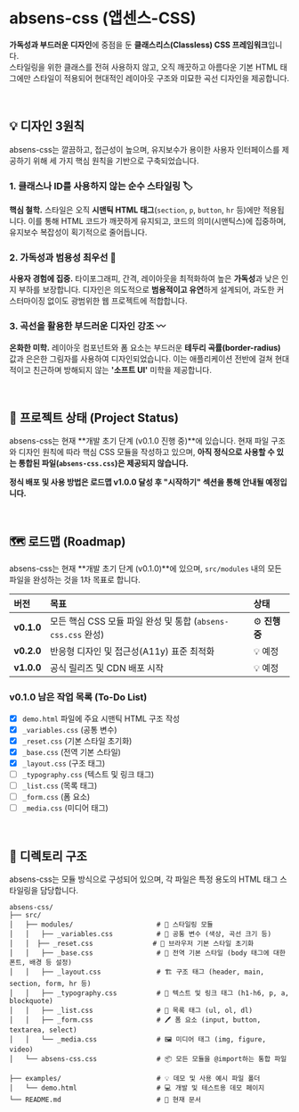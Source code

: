 # absens-css (앱센스-CSS)
**가독성과 부드러운 디자인**에 중점을 둔 **클래스리스(Classless) CSS 프레임워크**입니다.   
스타일링을 위한 클래스를 전혀 사용하지 않고, 오직 깨끗하고 아름다운 기본 HTML 태그에만 스타일이 적용되어 현대적인 레이아웃 구조와 미묘한 곡선 디자인을 제공합니다.

<br/>

## 💡 디자인 3원칙
absens-css는 깔끔하고, 접근성이 높으며, 유지보수가 용이한 사용자 인터페이스를 제공하기 위해 세 가지 핵심 원칙을 기반으로 구축되었습니다.

### 1. 클래스나 ID를 사용하지 않는 순수 스타일링 🏷️
**핵심 철학.** 스타일은 오직 **시맨틱 HTML 태그**(`section`, `p`, `button`, `hr` 등)에만 적용됩니다. 이를 통해 HTML 코드가 깨끗하게 유지되고, 코드의 의미(시맨틱스)에 집중하며, 유지보수 복잡성이 획기적으로 줄어듭니다.

### 2. 가독성과 범용성 최우선 📖
**사용자 경험에 집중.** 타이포그래피, 간격, 레이아웃을 최적화하여 높은 **가독성**과 낮은 인지 부하를 보장합니다. 디자인은 의도적으로 **범용적이고 유연**하게 설계되어, 과도한 커스터마이징 없이도 광범위한 웹 프로젝트에 적합합니다.

### 3. 곡선을 활용한 부드러운 디자인 강조 〰️
**온화한 미학.** 레이아웃 컴포넌트와 폼 요소는 부드러운 **테두리 곡률(border-radius)** 값과 은은한 그림자를 사용하여 디자인되었습니다. 이는 애플리케이션 전반에 걸쳐 현대적이고 친근하며 방해되지 않는 **'소프트 UI'** 미학을 제공합니다.

<br/>

## 🚧 프로젝트 상태 (Project Status)
absens-css는 현재 **개발 초기 단계 (v0.1.0 진행 중)**에 있습니다.
현재 파일 구조와 디자인 원칙에 따라 핵심 CSS 모듈을 작성하고 있으며, **아직 정식으로 사용할 수 있는 통합된 파일(`absens-css.css`)은 제공되지 않습니다.**

**정식 배포 및 사용 방법은 로드맵 v1.0.0 달성 후 "시작하기" 섹션을 통해 안내될 예정입니다.**

<br/>

## 🗺️ 로드맵 (Roadmap)
absens-css는 현재 **개발 초기 단계 (v0.1.0)**에 있으며, `src/modules` 내의 모든 파일을 완성하는 것을 1차 목표로 합니다.

| 버전 | 목표 | 상태 |
| :--- | :--- | :--- |
| **v0.1.0** | 모든 핵심 CSS 모듈 파일 완성 및 통합 (`absens-css.css` 완성) | ⚙️ **진행 중** |
| **v0.2.0** | 반응형 디자인 및 접근성(A11y) 표준 최적화  | 💡 예정 |
| **v1.0.0** | 공식 릴리즈 및 CDN 배포 시작 | 💡 예정 |

### v0.1.0 남은 작업 목록 (To-Do List)
- [x] `demo.html` 파일에 주요 시맨틱 HTML 구조 작성
- [x] `_variables.css` (공통 변수)
- [x] `_reset.css` (기본 스타일 초기화)
- [x] `_base.css` (전역 기본 스타일)
- [x] `_layout.css` (구조 태그)
- [ ] `_typography.css` (텍스트 및 링크 태그)
- [ ] `_list.css` (목록 태그)
- [ ] `_form.css` (폼 요소)
- [ ] `_media.css` (미디어 태그)

<br/>

## 📂 디렉토리 구조
absens-css는 모듈 방식으로 구성되어 있으며, 각 파일은 특정 용도의 HTML 태그 스타일링을 담당합니다.
```
absens-css/   
├── src/   
│   ├── modules/                     # 🧩 스타일링 모듈   
│   │   ├── _variables.css           # 🎨 공통 변수 (색상, 곡선 크기 등)   
│   │  ├── _reset.css               # 🔄 브라우저 기본 스타일 초기화   
│   │   ├── _base.css                # 📝 전역 기본 스타일 (body 태그에 대한 폰트, 배경 등 설정)   
│   │   ├── _layout.css              # 🏗️ 구조 태그 (header, main, section, form, hr 등)
│   │   ├── _typography.css          # 📖 텍스트 및 링크 태그 (h1-h6, p, a, blockquote)
│   │   ├── _list.css                # 📑 목록 태그 (ul, ol, dl)
│   │   ├── _form.css                # 🖊️ 폼 요소 (input, button, textarea, select)
│   │   └── _media.css               # 🖼️ 미디어 태그 (img, figure, video)
│   └── absens-css.css               # 📦 모든 모듈을 @import하는 통합 파일      
├── examples/                        # 💡 데모 및 사용 예시 파일 폴더
│   └── demo.html                    # 💻 개발 및 테스트용 데모 페이지
└── README.md                        # 📘 현재 문서
```
